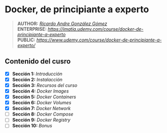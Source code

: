 # Docker, de principiante a experto

> **AUTHOR:** _[Ricardo Andre González Gómez](https://imatia.udemy.com/user/ricardo-andre-gonzalez-gomez/)_  
> **ENTERPRISE:** _https://imatia.udemy.com/course/docker-de-principiante-a-experto_  
> **PUBLIC:** _https://www.udemy.com/course/docker-de-principiante-a-experto/_ 

## Contenido del cusro

- [x] **Sección 1:** _Introducción_
- [x] **Sección 2:** _Instalacción_
- [x] **Sección 3:** _Recursos del curso_
- [x] **Sección 4:** _Docker Images_
- [x] **Sección 5:** _Docker Containers_
- [x] **Sección 6:** _Docker Volumes_
- [x] **Sección 7:** _Docker Network_
- [ ] **Sección 8:** _Docker Compose_
- [ ] **Sección 9:** _Docker Registry_
- [ ] **Sección 10:** _Bonus_  